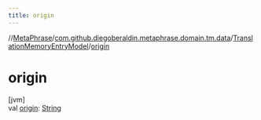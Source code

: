 ```yaml
---
title: origin
---
```

//[MetaPhrase](../../../index.html)/[com.github.diegoberaldin.metaphrase.domain.tm.data](../index.html)/[TranslationMemoryEntryModel](index.html)/[origin](origin.html)



# origin



[jvm]\
val [origin](origin.html): [String](https://kotlinlang.org/api/latest/jvm/stdlib/kotlin/-string/index.html)




